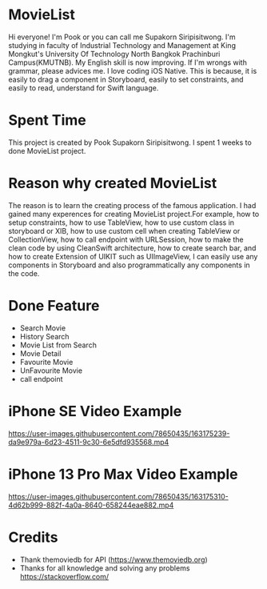 # MovieList
Hi everyone! I'm Pook or you can call me Supakorn Siripisitwong. I'm studying in faculty of Industrial Technology and Management at King Mongkut's University Of Technology North Bangkok Prachinburi Campus(KMUTNB). My English skill is now improving. If I'm wrongs with grammar, please advices me. I love coding iOS Native. This is because, it is easily to drag a component in Storyboard, easily to set constraints, and easily to read, understand for Swift language.

# Spent Time
This project is created by Pook Supakorn Siripisitwong. I spent 1 weeks to done MovieList project.

# Reason why created MovieList
The reason is to learn the creating process of the famous application. I had gained many experences for creating MovieList project.For example, how to setup constraints, how to use TableView, how to use custom class in storyboard or XIB, how to use custom cell when creating TableView or CollectionView, how to call endpoint with URLSession, how to make the clean code by using CleanSwift architecture, how to create search bar, and how to create Extension of UIKIT such as UIImageView, I can easily use any components in Storyboard and also programmatically any components in the code.

# Done Feature
- Search Movie
- History Search
- Movie List from Search
- Movie Detail
- Favourite Movie
- UnFavourite Movie
- call endpoint

# iPhone SE Video Example

https://user-images.githubusercontent.com/78650435/163175239-da9e979a-6d23-4511-9c30-6e5dfd935568.mp4

# iPhone 13 Pro Max Video Example

https://user-images.githubusercontent.com/78650435/163175310-4d62b999-882f-4a0a-8640-658244eae882.mp4

# Credits
- Thank themoviedb for API (https://www.themoviedb.org)
- Thanks for all knowledge and solving any problems https://stackoverflow.com/
